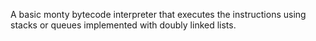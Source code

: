 A basic monty bytecode interpreter that executes the instructions using stacks or queues implemented with doubly linked lists.

